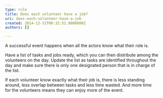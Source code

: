 ```yaml
---
type: rule
title: Does each volunteer have a job?
uri: does-each-volunteer-have-a-job
created: 2014-12-31T00:32:52.0000000Z
authors: []

---
```




<span class='intro'> <p>A successful event happens when all the actors know what their role is.&#160;</p> </span>

<p>Have a list of tasks and jobs ready, which you can then distribute among the volunteers on the day. Update the list as tasks are identified throughout the day and make sure there is only one designated person that is in charge of the list. ​</p><p>If each volunteer know exactly what their job is, there is less standing around, less overlap between tasks and less time wasted. And more time for the volunteers means they can enjoy more of the event.&#160;</p>


